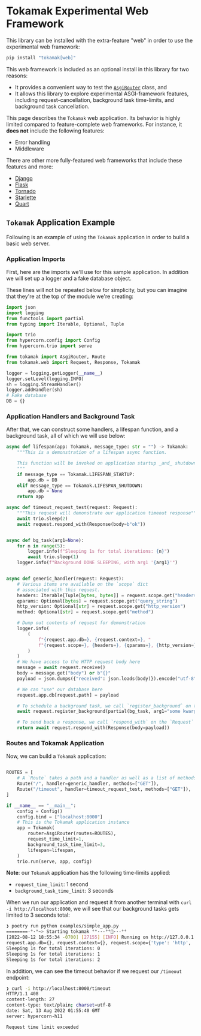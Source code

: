 # Tokamak Experimental Web Framework

This library can be installed with the extra-feature "web" in order to use the experimental web framework:

```sh
pip install "tokamak[web]"
```

This web framework is included as an optional install in this library for two reasons:

- It provides a convenient way to test the [`AsgiRouter`](/routing) class, and
- It allows this library to explore experimental ASGI-framework features, including request-cancellation, background task time-limits, and background task cancellation.

This page describes the `Tokamak` web application. Its behavior is highly limited compared to feature-complete web frameworks. For instance, it **does not** include the following features:

- Error handling
- Middleware

There are other more fully-featured web frameworks that include these features and more:

- [Django](https://www.djangoproject.com/)
- [Flask](https://flask.palletsprojects.com/en/2.2.x/)
- [Tornado](https://www.tornadoweb.org/en/stable/)
- [Starlette](https://www.starlette.io/)
- [Quart](https://pgjones.gitlab.io/quart/)

## `Tokamak` Application Example

Following is an example of using the `Tokamak` application in order to build a basic web server.

### Application Imports

First, here are the imports we'll use for this sample application. In addition we will set up a logger and a fake database object.

These lines will not be repeated below for simplicity, but you can imagine that they're at the top of the module we're creating:

```python
import json
import logging
from functools import partial
from typing import Iterable, Optional, Tuple

import trio
from hypercorn.config import Config
from hypercorn.trio import serve

from tokamak import AsgiRouter, Route
from tokamak.web import Request, Response, Tokamak

logger = logging.getLogger(__name__)
logger.setLevel(logging.INFO)
sh = logging.StreamHandler()
logger.addHandler(sh)
# Fake database
DB = {}
```

### Application Handlers and Background Task

After that, we can construct some handlers, a lifespan function, and a background task, all of which we will use below:

```python
async def lifespan(app: Tokamak, message_type: str = "") -> Tokamak:
    """This is a demonstration of a lifespan async function.

    This function will be invoked on application startup _and_ shutdown.
    """
    if message_type == Tokamak.LIFESPAN_STARTUP:
        app.db = DB
    elif message_type == Tokamak.LIFESPAN_SHUTDOWN:
        app.db = None
    return app

async def timeout_request_test(request: Request):
    """This request will demonstrate our application timeout response"""
    await trio.sleep(2)
    await request.respond_with(Response(body=b"ok"))


async def bg_task(arg1=None):
    for n in range(5):
        logger.info(f"Sleeping 1s for total iterations: {n}")
        await trio.sleep(1)
    logger.info(f"Background DONE SLEEPING, with arg1 '{arg1}'")


async def generic_handler(request: Request):
    # Various items are available on the `scope` dict
    # associated with this request.
    headers: Iterable[Tuple[bytes, bytes]] = request.scope.get("headers", [])
    qparams: Optional[bytes] = request.scope.get("query_string")
    http_version: Optional[str] = request.scope.get("http_version")
    method: Optional[str] = request.scope.get("method")

    # Dump out contents of request for demonstration
    logger.info(
        (
            f"{request.app.db=}, {request.context=}, "
            f"{request.scope=}, {headers=}, {qparams=}, {http_version=}, {method=}"
        )
    )
    # We have access to the HTTP request body here
    message = await request.receive()
    body = message.get("body") or b"{}"
    payload = json.dumps({"received": json.loads(body)}).encode("utf-8")

    # We can "use" our database here
    request.app.db[request.path] = payload

    # To schedule a background task, we call `register_background` on the `Request`
    await request.register_background(partial(bg_task, arg1="some kwarg"))

    # To send back a response, we call `respond_with` on the `Request`
    return await request.respond_with(Response(body=payload))
```

### Routes and Tokamak Application

Now, we can build a `Tokamak` application:

```python

ROUTES = [
    # A `Route` takes a path and a handler as well as a list of methods
    Route("/", handler=generic_handler, methods=["GET"]),
    Route("/timeout", handler=timeout_request_test, methods=["GET"]),
]

if __name__ == "__main__":
    config = Config()
    config.bind = ["localhost:8000"]
    # This is the Tokamak application instance
    app = Tokamak(
        router=AsgiRouter(routes=ROUTES),
        request_time_limit=1,
        background_task_time_limit=3,
        lifespan=lifespan,
    )
    trio.run(serve, app, config)
```

**Note**: our `Tokamak` application has the following time-limits applied:

- `request_time_limit`: 1 second
- `background_task_time_limit`: 3 seconds

When we run our application and request it from another terminal with `curl -i http://localhost:8000`, we will see that our background tasks gets limited to 3 seconds total:

```sh
❯ poetry run python examples/simple_app.py
========·°·°~> Starting tokamak °°···°°🚀···°°
[2022-08-12 18:55:34 -0700] [27155] [INFO] Running on http://127.0.0.1:8000 (CTRL + C to quit)
request.app.db={}, request.context={}, request.scope={'type': 'http', 'http_version': '1.1', 'asgi': {'spec_version': '2.1', 'version': '3.0'}, 'method': 'GET', 'scheme': 'http', 'path': '/', 'raw_path': b'/', 'query_string': b'', 'root_path': '', 'headers': <Headers([(b'host', b'localhost:8000'), (b'user-agent', b'curl/7.81.0'), (b'accept', b'*/*')])>, 'client': ('127.0.0.1', 64918), 'server': ('127.0.0.1', 8000), 'extensions': {}, 'app': <tokamak.web.app.Tokamak object at 0x110827100>}, headers=<Headers([(b'host', b'localhost:8000'), (b'user-agent', b'curl/7.81.0'), (b'accept', b'*/*')])>, qparams=b'', http_version='1.1', method='GET'
Sleeping 1s for total iterations: 0
Sleeping 1s for total iterations: 1
Sleeping 1s for total iterations: 2
```

In addition, we can see the timeout behavior if we request our `/timeout` endpoint:

```sh
❯ curl -i http://localhost:8000/timeout
HTTP/1.1 408
content-length: 27
content-type: text/plain; charset=utf-8
date: Sat, 13 Aug 2022 01:55:40 GMT
server: hypercorn-h11

Request time limit exceeded
```
